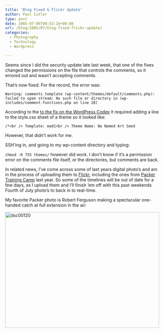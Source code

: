 ```yaml
---
title: 'Blog Fixed & Flickr Update'
author: Paul Cutler
type: post
date: 2005-07-06T00:53:16+00:00
url: /blog/2005/07/blog-fixed-flickr-update/
categories:
  - Photography
  - Technology
  - Wordpress

---
```

Seems since I did the security update late last week, that one of the fixes changed the permissions on the file that controls the comments, so it errored out and wasn&#8217;t accepting comments.

That&#8217;s now fixed. For the record, the error was:

`Warning: comments_template (wp-content/themes/default/comments.php):  failed to open stream: No such file or directory in (wp-includes/comment-functions.php on line 28)`

According to the [to the fix on the WordPress Codex][1] it required adding a line to the style.css sheet of a theme so it looked like:

`/*<br />
Template: mad1<br />
Theme Name: No Named Art Seed`

However, that didn&#8217;t work for me.

SSH&#8217;ing in, and going to my wp-content directory and typing:

`chmod -R 755 themes/` however did work. I don&#8217;t know if it&#8217;s a permission error on the comments file itself, or the directories, but comments are back.

In related news, I&#8217;ve come across some of last years digital photo&#8217;s and am in the process of uploading them to [Flickr][2], including the ones from [Packer Training Camp][3] last year. So some of the timelines will be out of date for a few days, as I upload them and I&#8217;ll finish &#8217;em off with this past weekends Fourth of July photo&#8217;s to back in to real-time.

My favorite Packer photo is Robert Ferguson making a spectacular one-handed catch at full extension in the air:

[<img src="https://i1.wp.com/photos18.flickr.com/23673180_7966f67eaf.jpg?resize=500%2C375" width="500" height="375" alt="dsc00120" data-recalc-dims="1" />][4]

 [1]: http://wordpress.org/support/topic/35638#post-216293
 [2]: http://www.flickr.com
 [3]: http://www.flickr.com/photos/silwenae/sets/544446/
 [4]: http://www.flickr.com/photos/silwenae/23673180/ "Photo Sharing"